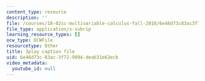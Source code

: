 ```yaml
---
content_type: resource
description: ''
file: /courses/18-02sc-multivariable-calculus-fall-2010/6e46d73c83ac3f729994deab31e63ecb_rtEaK_Jp7zU.srt
file_type: application/x-subrip
learning_resource_types: []
ocw_type: OCWFile
resourcetype: Other
title: 3play caption file
uid: 6e46d73c-83ac-3f72-9994-deab31e63ecb
video_metadata:
  youtube_id: null
---
```

